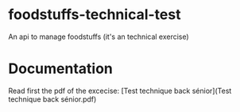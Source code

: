 # foodstuffs-technical-test
An api to manage foodstuffs (it's an technical exercise)

# Documentation
Read first the pdf of the excecise: [Test technique back sénior](Test technique back sénior.pdf)